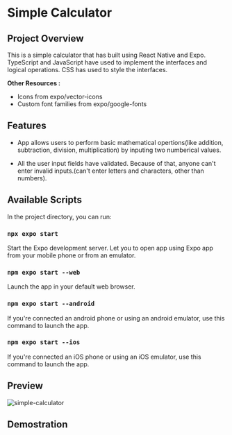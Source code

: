 # Simple Calculator

## Project Overview

This is a simple calculator that has built using React Native and Expo. TypeScript and JavaScript have used to implement the interfaces and logical operations. CSS has used to style the interfaces.

**Other Resources :**

- Icons from expo/vector-icons
- Custom font families from expo/google-fonts


## Features

-  App allows users to perform basic mathematical opertions(like addition, subtraction, division, multiplication) by inputing two numberical values.
  
-  All the user input fields have validated. Because of that, anyone can't enter invalid inputs.(can't enter letters and characters, other than numbers).

## Available Scripts

In the project directory, you can run:

### `npx expo start`

Start the Expo development server. Let you to open app using Expo app from your mobile phone or from an emulator. 

### `npm expo start --web`

Launch the app in your default web browser.

### `npm expo start --android`

If you're connected an android phone or using an android emulator, use this command to launch the app.

### `npm expo start --ios`

If you're connected an iOS phone or using an iOS emulator, use this command to launch the app.

## Preview

![simple-calculator](https://github.com/user-attachments/assets/ec4ff925-c03a-4cb2-902b-ba89196555a0)


## Demostration






